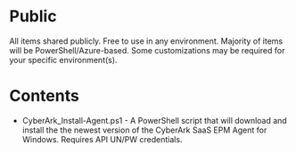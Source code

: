 # Public
All items shared publicly. Free to use in any environment.
Majority of items will be PowerShell/Azure-based.
Some customizations may be required for your specific environment(s).

# Contents
* CyberArk_Install-Agent.ps1 - A PowerShell script that will download and install the the newest version of the CyberArk SaaS EPM Agent for Windows. Requires API UN/PW credentials.

